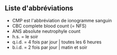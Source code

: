 ## Liste d'abbréviations 

- CMP est l'abbréviation de ionogramme sanguin
- CBC complete blood count (= NFS)
- ANS absolute neutrophyle count
- h.s. = le soir 
- q.i.d. = 4 fois par jour | toutes les 6 heures
- b.i.d. = 2 fois par jour | matin et soir
